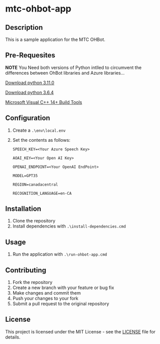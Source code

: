 # mtc-ohbot-app

## Description
This is a sample application for the MTC OHBot.

## Pre-Requesites

**NOTE** You Need both versions of Python intlled to circumvent the differences between OhBot libraries and Azure libraries...

[Download python 3.11.0](https://www.python.org/ftp/python/3.11.0/python-3.11.0-amd64.exe)

[Download python 3.6.4](https://www.python.org/downloads/release/python-364/)

[Microsoft Visual C++ 14+ Build Tools](https://aka.ms/vs/17/release/vs_BuildTools.exe)


## Configuration
1. Create a `.\env\local.env`
2. Set the contents as follows:
   
   `SPEECH_KEY=<Your Azure Speech Key>`
   
   `AOAI_KEY=<Your Open AI Key>`
   
   `OPENAI_ENDPOINT=<Your OpenAI EndPoint>`

   `MODEL=GPT35`
   
   `REGION=canadacentral`

   `RECOGNITION_LANGUAGE=en-CA`
   
   
## Installation
1. Clone the repository
2. Install dependencies with `.\install-dependencies.cmd`

## Usage
1. Run the application with `.\run-ohbot-app.cmd`

## Contributing
1. Fork the repository
2. Create a new branch with your feature or bug fix
3. Make changes and commit them
4. Push your changes to your fork
5. Submit a pull request to the original repository

## License
This project is licensed under the MIT License - see the [LICENSE](LICENSE) file for details.
